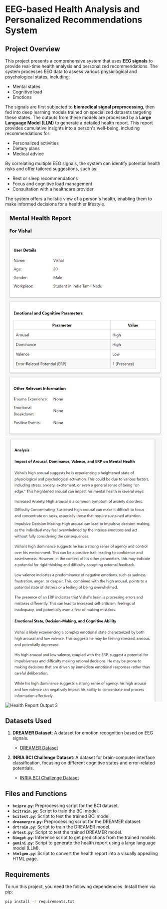 # EEG-based Health Analysis and Personalized Recommendations System

## Project Overview

This project presents a comprehensive system that uses **EEG signals** to provide real-time health analysis and personalized recommendations. The system processes EEG data to assess various physiological and psychological states, including:
- Mental states
- Cognitive load
- Emotions

The signals are first subjected to **biomedical signal preprocessing**, then fed into deep learning models trained on specialized datasets targeting these states. The outputs from these models are processed by a **Large Language Model (LLM)** to generate a detailed health report. This report provides cumulative insights into a person's well-being, including recommendations for:

- Personalized activities
- Dietary plans
- Medical advice

By correlating multiple EEG signals, the system can identify potential health risks and offer tailored suggestions, such as:

- Rest or sleep recommendations
- Focus and cognitive load management
- Consultation with a healthcare provider

The system offers a holistic view of a person's health, enabling them to make informed decisions for a healthier lifestyle.

![Health Report Output 1](Screenshot%202024-11-12%20015438.png)
![Health Report Output 2](Screenshot%202024-11-12%20015455.png)
![Health Report Output 3](Screenshot%202024-11-12%015530.png)


## Datasets Used

1. **DREAMER Dataset**: A dataset for emotion recognition based on EEG signals. 
   - [DREAMER Dataset](https://zenodo.org/record/546113)

2. **INRIA BCI Challenge Dataset**: A dataset for brain-computer interface classification, focusing on different cognitive states and error-related potentials.
   - [INRIA BCI Challenge Dataset](https://www.kaggle.com/c/inria-bci-challenge)

## Files and Functions

- **`bcipre.py`**: Preprocessing script for the BCI dataset.
- **`bcitrain.py`**: Script to train the BCI model.
- **`bcitest.py`**: Script to test the trained BCI model.
- **`dreamerpre.py`**: Preprocessing script for the DREAMER dataset.
- **`drtrain.py`**: Script to train the DREAMER model.
- **`drtest.py`**: Script to test the trained DREAMER model.
- **`Biogpt.py`**: Inference script to get predictions from the trained models.
- **`gemini.py`**: Script to generate the health report using a large language model (LLM).
- **`htmlgen.py`**: Script to convert the health report into a visually appealing HTML page.

## Requirements

To run this project, you need the following dependencies. Install them via pip:

```bash
pip install -r requirements.txt
